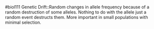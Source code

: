 #biol111 
Genetic Drift::Random changes in allele frequency because of a random destruction of some alleles. Nothing to do with the allele just a random event destructs them. More important in small populations with minimal selection.